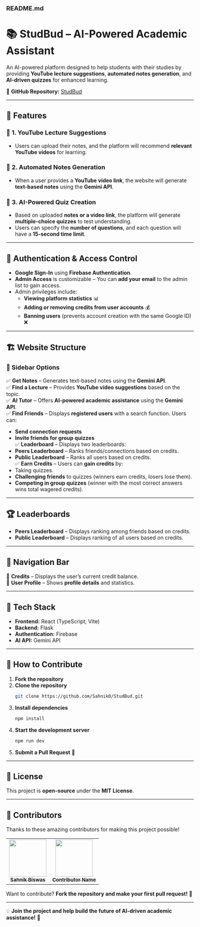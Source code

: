 

### **README.md**  

# 📚 StudBud – AI-Powered Academic Assistant  

An AI-powered platform designed to help students with their studies by providing **YouTube lecture suggestions**, **automated notes generation**, and **AI-driven quizzes** for enhanced learning.  

🔗 **GitHub Repository:** [StudBud](https://github.com/Sahnik0/StudBud)  

---

## 🚀 Features  

### 🔹 **1. YouTube Lecture Suggestions**  
- Users can upload their notes, and the platform will recommend **relevant YouTube videos** for learning.  

### 🔹 **2. Automated Notes Generation**  
- When a user provides a **YouTube video link**, the website will generate **text-based notes** using the **Gemini API**.  

### 🔹 **3. AI-Powered Quiz Creation**  
- Based on uploaded **notes or a video link**, the platform will generate **multiple-choice quizzes** to test understanding.  
- Users can specify the **number of questions**, and each question will have a **15-second time limit**.  

---

## 🔑 Authentication & Access Control  

- **Google Sign-In** using **Firebase Authentication**.  
- **Admin Access** is customizable – You can **add your email** to the admin list to gain access.  
- Admin privileges include:  
  - **Viewing platform statistics** 📊  
  - **Adding or removing credits from user accounts** 💰  
  - **Banning users** (prevents account creation with the same Google ID) ❌  

---

## 🏗️ Website Structure  

### **🔻 Sidebar Options**  

✅ **Get Notes** – Generates text-based notes using the **Gemini API**.  
✅ **Find a Lecture** – Provides **YouTube video suggestions** based on the topic.  
✅ **AI Tutor** – Offers **AI-powered academic assistance** using the **Gemini API**.  
✅ **Find Friends** – Displays **registered users** with a search function. Users can:  
   - **Send connection requests**  
   - **Invite friends for group quizzes**  
✅ **Leaderboard** – Displays two leaderboards:  
   - **Peers Leaderboard** – Ranks friends/connections based on credits.  
   - **Public Leaderboard** – Ranks all users based on credits.  
✅ **Earn Credits** – Users can **gain credits** by:  
   - Taking quizzes.  
   - **Challenging friends** to quizzes (winners earn credits, losers lose them).  
   - **Competing in group quizzes** (winner with the most correct answers wins total wagered credits).  

---

## 🏆 Leaderboards  

- **Peers Leaderboard** – Displays ranking among friends based on credits.  
- **Public Leaderboard** – Displays ranking of all users based on credits.  

---

## 📌 Navigation Bar  

🔹 **Credits** – Displays the user’s current credit balance.  
🔹 **User Profile** – Shows **profile details** and statistics.  

---

## 🔧 Tech Stack  

- **Frontend:** React (TypeScript, Vite)  
- **Backend:** Flask  
- **Authentication:** Firebase  
- **AI API:** Gemini API  

---

## 🎯 How to Contribute  

1. **Fork the repository**  
2. **Clone the repository**  
   ```sh
   git clone https://github.com/Sahnik0/StudBud.git
   ```
3. **Install dependencies**  
   ```sh
   npm install
   ```
4. **Start the development server**  
   ```sh
   npm run dev
   ```
5. **Submit a Pull Request** 🎉  

---

## 📜 License  

This project is **open-source** under the **MIT License**.  

---

## 👥 Contributors  

Thanks to these amazing contributors for making this project possible!  

<table>
  <tr>
    <td align="center"><a href="https://github.com/Sahnik0"><img src="https://github.com/Sahnik0.png" width="100px;" alt=""/><br /><sub><b>Sahnik Biswas</b></sub></a></td>
    <td align="center"><a href="https://github.com/USERNAME"><img src="https://github.com/USERNAME.png" width="100px;" alt=""/><br /><sub><b>Contributor Name</b></sub></a></td>
  </tr>
</table>  

Want to contribute? **Fork the repository and make your first pull request!** 🚀  

---

💡 **Join the project and help build the future of AI-driven academic assistance!** 🚀  
```
